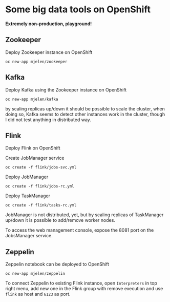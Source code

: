# Some big data tools on OpenShift

**Extremely non-production, playground!**

## Zookeeper

Deploy Zookeeper instance on OpenShift

```
oc new-app mjelen/zookeeper
```

## Kafka

Deploy Kafka using the Zookeeper instance on OpenShift

```
oc new-app mjelen/kafka
```

by scaling replicas up/down it should be possible to scale the cluster,
when doing so, Kafka seems to detect other instances work in the cluster,
though I did not test anything in distributed way.

## Flink

Deploy Flink on OpenShift

Create JobManager service

```
oc create -f flink/jobs-svc.yml
```

Deploy JobManager

```
oc create -f flink/jobs-rc.yml
```

Deploy TaskManager

```
oc create -f flink/tasks-rc.yml
```

JobManager is not distributed, yet, but by scaling replicas of TaskManager
up/down it is possible to add/remove worker nodes.

To access the web management console, expose the 8081 port on the JobsManager
service.

## Zeppelin

Zeppelin notebook can be deployed to OpenShift

```
oc new-app mjelen/zeppelin
```

To connect Zeppelin to existing Flink instance, open `Interpreters` in top
right menu, add new one in the Flink group with remove execution and use
`flink` as host and `6123` as port.
